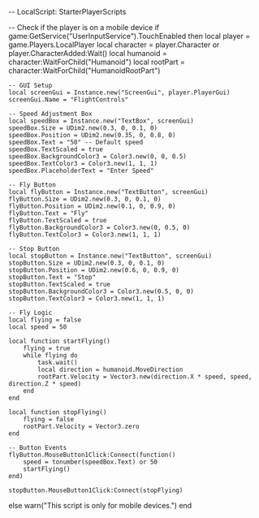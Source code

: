 -- LocalScript: StarterPlayerScripts

-- Check if the player is on a mobile device
if game:GetService("UserInputService").TouchEnabled then
    local player = game.Players.LocalPlayer
    local character = player.Character or player.CharacterAdded:Wait()
    local humanoid = character:WaitForChild("Humanoid")
    local rootPart = character:WaitForChild("HumanoidRootPart")
    
    -- GUI Setup
    local screenGui = Instance.new("ScreenGui", player.PlayerGui)
    screenGui.Name = "FlightControls"

    -- Speed Adjustment Box
    local speedBox = Instance.new("TextBox", screenGui)
    speedBox.Size = UDim2.new(0.3, 0, 0.1, 0)
    speedBox.Position = UDim2.new(0.35, 0, 0.8, 0)
    speedBox.Text = "50" -- Default speed
    speedBox.TextScaled = true
    speedBox.BackgroundColor3 = Color3.new(0, 0, 0.5)
    speedBox.TextColor3 = Color3.new(1, 1, 1)
    speedBox.PlaceholderText = "Enter Speed"

    -- Fly Button
    local flyButton = Instance.new("TextButton", screenGui)
    flyButton.Size = UDim2.new(0.3, 0, 0.1, 0)
    flyButton.Position = UDim2.new(0.1, 0, 0.9, 0)
    flyButton.Text = "Fly"
    flyButton.TextScaled = true
    flyButton.BackgroundColor3 = Color3.new(0, 0.5, 0)
    flyButton.TextColor3 = Color3.new(1, 1, 1)

    -- Stop Button
    local stopButton = Instance.new("TextButton", screenGui)
    stopButton.Size = UDim2.new(0.3, 0, 0.1, 0)
    stopButton.Position = UDim2.new(0.6, 0, 0.9, 0)
    stopButton.Text = "Stop"
    stopButton.TextScaled = true
    stopButton.BackgroundColor3 = Color3.new(0.5, 0, 0)
    stopButton.TextColor3 = Color3.new(1, 1, 1)

    -- Fly Logic
    local flying = false
    local speed = 50

    local function startFlying()
        flying = true
        while flying do
            task.wait()
            local direction = humanoid.MoveDirection
            rootPart.Velocity = Vector3.new(direction.X * speed, speed, direction.Z * speed)
        end
    end

    local function stopFlying()
        flying = false
        rootPart.Velocity = Vector3.zero
    end

    -- Button Events
    flyButton.MouseButton1Click:Connect(function()
        speed = tonumber(speedBox.Text) or 50
        startFlying()
    end)

    stopButton.MouseButton1Click:Connect(stopFlying)
else
    warn("This script is only for mobile devices.")
end
